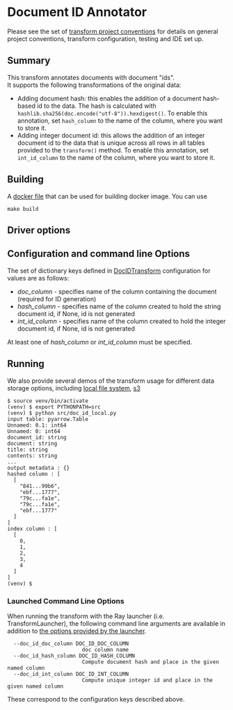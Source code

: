 # Document ID Annotator

Please see the set of
[transform project conventions](../../README.md)
for details on general project conventions, transform configuration,
testing and IDE set up.

## Summary

This transform annotates documents with document "ids".  
It supports the following transformations of the original data:
* Adding document hash: this enables the addition of a document hash-based id to the data.
The hash is calculated with `hashlib.sha256(doc.encode("utf-8")).hexdigest()`. 
To enable this annotation, set `hash_column` to the name of the column, 
where you want to store it.
* Adding integer document id: this allows the addition of an integer document id to the data that 
is unique across all rows in all tables provided to the `transform()` method. 
To enable this annotation, set `int_id_column` to the name of the column, where you want 
to store it. 

## Building

A [docker file](Dockerfile) that can be used for building docker image. You can use

```shell
make build 
```

## Driver options

## Configuration and command line Options

The set of dictionary keys defined in [DocIDTransform](src/doc_id_transform.py)
configuration for values are as follows:

* _doc_column_ - specifies name of the column containing the document (required for ID generation)
* _hash_column_ - specifies name of the column created to hold the string document id, if None, id is not generated
* _int_id_column_ - specifies name of the column created to hold the integer document id, if None, id is not generated

At least one of _hash_column_ or _int_id_column_ must be specified.

## Running

We also provide several demos of the transform usage for different data storage options, including
[local file system](src/doc_id_local_ray.py), [s3](src/doc_id_s3.py) 

```shell
$ source venv/bin/activate
(venv) $ export PYTHONPATH=src
(venv) $ python src/doc_id_local.py
input table: pyarrow.Table
Unnamed: 0.1: int64
Unnamed: 0: int64
document_id: string
document: string
title: string
contents: string
...
output metadata : {}
hashed column : [
  [
    "841...99b6",
    "ebf...1777",
    "79c...fa1e",
    "79c...fa1e",
    "ebf...1777"
  ]
]
index column : [
  [
    0,
    1,
    2,
    3,
    4
  ]
]
(venv) $
```

### Launched Command Line Options 
When running the transform with the Ray launcher (i.e. TransformLauncher),
the following command line arguments are available in addition to 
[the options provided by the launcher](../../../data-processing-lib/doc/launcher-options.md).
```
  --doc_id_doc_column DOC_ID_DOC_COLUMN
                        doc column name
  --doc_id_hash_column DOC_ID_HASH_COLUMN
                        Compute document hash and place in the given named column
  --doc_id_int_column DOC_ID_INT_COLUMN
                        Compute unique integer id and place in the given named column
```
These correspond to the configuration keys described above.